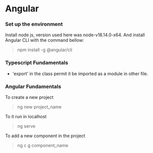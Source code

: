 # Angular

### Set up the environment

Install node js, version used here was node-v18.14.0-x64. And install Angular CLI with the command bellow:

> npm install -g @angular/cli

### Typescript Fundamentals

- 'export' in the class permit it be imported as a module in other file.

### Angular Fundamentals

To create a new project

> ng new project_name

To it run in localhost

> ng serve

To add a new component in the project

> ng c g component_name

